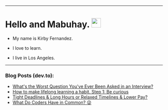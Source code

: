 
<img src="https://komarev.com/ghpvc/?username=kirbygit&style=flat-square&color=blue" alt=""/>

---
<h1>
  Hello and Mabuhay.
  <img src="https://media.giphy.com/media/hvRJCLFzcasrR4ia7z/giphy.gif" width="30px"/>
</h1>

- My name is Kirby Fernandez.

- I love to learn.

- I live in Los Angeles.

---

### Blog Posts (dev.to):
<!-- BLOG-POST-LIST:START -->
- [What&#39;s the Worst Question You&#39;ve Ever Been Asked in an Interview?](https://dev.to/codenewbieteam/whats-the-worst-question-youve-ever-been-asked-in-an-interview-1891)
- [How to make lifelong learning a habit. Step 1: Be curious](https://dev.to/ben/how-to-make-lifelong-learning-a-habit-step-1-be-curious-d9i)
- [Tight Deadlines &amp; Long Hours or Relaxed Timelines &amp; Lower Pay?](https://dev.to/codenewbieteam/tight-deadlines-long-hours-or-relaxed-timelines-lower-pay-bdm)
- [What Do Coders Have in Common? 😜](https://dev.to/codenewbieteam/what-do-coders-have-in-common-89)
<!-- BLOG-POST-LIST:END -->
